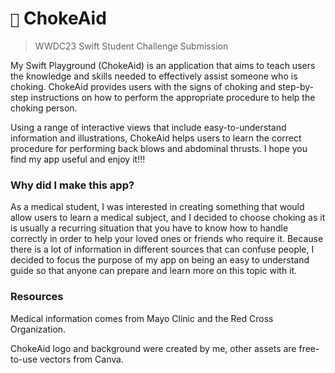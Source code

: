 # ```🍎``` ChokeAid

> WWDC23 Swift Student Challenge Submission

My Swift Playground (ChokeAid) is an application that aims to teach users the knowledge and skills needed to effectively assist someone who is choking. ChokeAid provides users with the signs of choking and step-by-step instructions on how to perform the appropriate procedure to help the choking person.

Using a range of interactive views that include easy-to-understand information and illustrations, ChokeAid helps users to learn the correct procedure for performing back blows and abdominal thrusts. I hope you find my app useful and enjoy it!!!

### Why did I make this app?

As a medical student, I was interested in creating something that would allow users to learn a medical subject, and I decided to choose choking as it is usually a recurring situation that you have to know how to handle correctly in order to help your loved ones or friends who require it. Because there is a lot of information in different sources that can confuse people, I decided to focus the purpose of my app on being an easy to understand guide so that anyone can prepare and learn more on this topic with it.

### Resources

Medical information comes from Mayo Clinic and the Red Cross Organization.

ChokeAid logo and background were created by me, other assets are free-to-use vectors from Canva.
